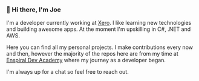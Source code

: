 ### 👋 Hi there, I'm Joe

I'm a developer currently working at [Xero][xero]. I like learning new technologies and building awesome apps. At the moment I'm upskilling in C#, .NET and AWS.

Here you can find all my personal projects. I make contributions every now and then, however the majority of the repos here are from my time at [Enspiral Dev Academy][eda] where my journey as a developer began.

I'm always up for a chat so feel free to reach out.

[xero]: https://www.xero.com/
[eda]: https://devacademy.co.nz/
